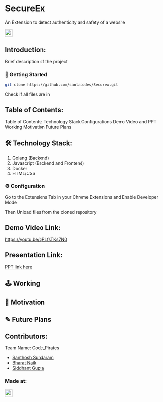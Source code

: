 # SecureEx
An Extension to detect authenticity and safety of a website


<p align="center">
</p>

<a href="https://hack36.com"> <img src="https://i.postimg.cc/RFFWF4vg/built-at-hack.jpg" height=24px> </a>


## Introduction:
  Brief description of the project
  
### 🚀 Getting Started 
```bash
git clone https://github.com/santacodes/Securex.git
```
Check if all files are in

## Table of Contents:
Table of Contents:
Technology Stack 
Configurations 
Demo Video and PPT
Working 
Motivation
Future Plans

## 🛠️ Technology Stack:
  1) Golang (Backend)
  2) Javascript (Backend and Frontend)
  3) Docker
  4) HTML/CSS
### ⚙️ Configuration

Go to the Extensions Tab in your Chrome Extensions and Enable Developer Mode 

Then Unload files from the cloned repository

## Demo Video Link:
  <a href="https://youtu.be/qPLfsTKs7N0">https://youtu.be/qPLfsTKs7N0</a>
  
## Presentation Link:
  <a href="https://docs.google.com/presentation/d/1kAcHYUc53ur1qCUGguzQnOBQ_P-ce2k6mMC5PRjKj0k/edit#slide=id.g6bdca54fc3_0_26784"> PPT link here </a>
  
## 🕹️ Working

## 🚩 Motivation

## ✎ Future Plans

## Contributors:

Team Name: Code_Pirates

* [Santhosh Sundaram](https://github.com/santacodes)
* [Bharat Naik](https://github.com/Naik-Bharat)
* [Siddhant Gupta](https://github.com/SidWorks01)


### Made at:
<a href="https://hack36.com"> <img src="https://i.postimg.cc/RFFWF4vg/built-at-hack.jpg" height=24px> </a>
